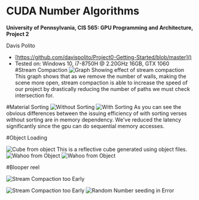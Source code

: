 CUDA Number Algorithms
======================

**University of Pennsylvania, CIS 565: GPU Programming and Architecture, Project 2**

Davis Polito 
*  [https://github.com/davispolito/Project0-Getting-Started/blob/master]()
* Tested on: Windows 10, i7-8750H @ 2.20GHz 16GB, GTX 1060       
#Stream Compaction
![Graph Showing effect of stream compaction](/Project3-CUDA-Path-Tracer/img/stream.PNG)
This graph shows that as we remove the number of walls, making the scene more open, stream compaction is able to increase the speed of our project by drastically reducing the number of paths we must check intersection for. 

#Material Sorting
![Without Sorting](/img/nosort.PNG)
![With Sorting](/img/sort.PNG)
As you can see the obvious differences between the issuing efficiency of with sorting verses without sorting are in memory dependency. We've reduced the latency significantly since the gpu can do sequential memory accesses. 

#Object Loading

![Cube from object](/img/objcube.PNG)
This is a reflective cube generated using object files. 
![Wahoo from Object](/img/wahoo.PNG)
![Wahoo from Object](/img/bighoo.PNG)

#Blooper reel

![Stream Compaction too Early](/img/bloop2.PNG)

![Stream Compaction too Early](/img/bloop3.PNG)
![Random Number seeding in Error](/img/bloop1.PNG)
